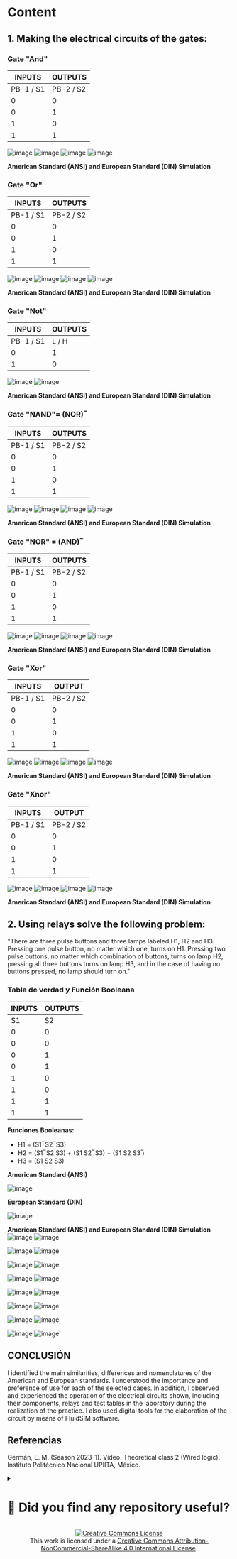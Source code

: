 # Content

## 1. Making the electrical circuits of the gates:

### Gate "And"
**INPUTS** | **OUTPUTS**
------------- | -------------
PB-1 / S1     | PB-2 / S2     | L / H
0             | 0             | 0
0             | 1             | 0
1             | 0             | 0
1             | 1             | 1

![image](https://github.com/JoseEmmanuelVG/IndustrialAutomation/assets/89156254/ddbf56be-b1b7-434d-9fa9-d8e2119dba55)
![image](https://github.com/JoseEmmanuelVG/IndustrialAutomation/assets/89156254/d4eed30f-28e2-4cbd-87e8-67e7d581e3d4)
![image](https://github.com/JoseEmmanuelVG/IndustrialAutomation/assets/89156254/a1626ca3-794f-45f6-b9d6-e776a2789a5b)
![image](https://github.com/JoseEmmanuelVG/IndustrialAutomation/assets/89156254/94ddaab8-5a2b-46b7-9738-451333ba4acd)

**American Standard (ANSI) and European Standard (DIN) Simulation**

### Gate "Or"
**INPUTS** | **OUTPUTS**
------------- | -------------
PB-1 / S1     | PB-2 / S2     | L / H
0             | 0             | 0
0             | 1             | 1
1             | 0             | 1
1             | 1             | 1

![image](https://github.com/JoseEmmanuelVG/IndustrialAutomation/assets/89156254/872e2424-0fcf-49bc-ac03-6c9b18d6e357)
![image](https://github.com/JoseEmmanuelVG/IndustrialAutomation/assets/89156254/9c703198-fbda-4c30-b478-8fcb45543134)
![image](https://github.com/JoseEmmanuelVG/IndustrialAutomation/assets/89156254/732712e4-b3fa-46bd-a471-b883dfa8c5f9)
![image](https://github.com/JoseEmmanuelVG/IndustrialAutomation/assets/89156254/4076593e-bc37-4a74-a321-bba7e2bbdf66)

**American Standard (ANSI) and European Standard (DIN) Simulation**

### Gate "Not"
**INPUTS** | **OUTPUTS**
------------ | --------
PB-1 / S1    | L / H
0            | 1
1            | 0

![image](https://github.com/JoseEmmanuelVG/IndustrialAutomation/assets/89156254/1282bd9b-ede7-422b-afbd-074abb4ddcd2)
![image](https://github.com/JoseEmmanuelVG/IndustrialAutomation/assets/89156254/860ff87e-865b-419c-a8b1-d67434869a1e)

**American Standard (ANSI) and European Standard (DIN) Simulation**

### Gate "NAND"= (NOR) ̅
**INPUTS** | **OUTPUTS**
------------- | -------------
PB-1 / S1     | PB-2 / S2     | L / H
0             | 0             | 0
0             | 1             | 0
1             | 0             | 1
1             | 1             | 0

![image](https://github.com/JoseEmmanuelVG/IndustrialAutomation/assets/89156254/ffb35a19-23c3-4eae-9891-3cebc34e50b7)
![image](https://github.com/JoseEmmanuelVG/IndustrialAutomation/assets/89156254/0b3efb50-8462-4316-9745-0c7ee292bb53)
![image](https://github.com/JoseEmmanuelVG/IndustrialAutomation/assets/89156254/a0b0cbd8-d369-4656-a8e2-2ee742e55eec)
![image](https://github.com/JoseEmmanuelVG/IndustrialAutomation/assets/89156254/efc87ad2-fa9c-4380-8d37-8298c1fa0f18)

**American Standard (ANSI) and European Standard (DIN) Simulation**

### Gate "NOR" = (AND) ̅
**INPUTS** | **OUTPUTS**
------------- | -------------
PB-1 / S1     | PB-2 / S2     | L / H
0             | 0             | 0
0             | 1             | 1
1             | 0             | 1
1             | 1             | 0

![image](https://github.com/JoseEmmanuelVG/IndustrialAutomation/assets/89156254/9f84a017-93a3-4157-843e-dc22eead398e)
![image](https://github.com/JoseEmmanuelVG/IndustrialAutomation/assets/89156254/38f007a1-35f7-4e77-a1cc-fbe885526cca)
![image](https://github.com/JoseEmmanuelVG/IndustrialAutomation/assets/89156254/aae06126-3e66-4caf-9e89-a850cdf9d63a)
![image](https://github.com/JoseEmmanuelVG/IndustrialAutomation/assets/89156254/fbb7bfa5-1afb-4179-92e9-6a05842681a2)

**American Standard (ANSI) and European Standard (DIN) Simulation**

### Gate "Xor"
**INPUTS** | **OUTPUT**
------------- | -------------
PB-1 / S1     | PB-2 / S2     | L / H
0             | 0             | 0
0             | 1             | 1
1             | 0             | 1
1             | 1             | 0

![image](https://github.com/JoseEmmanuelVG/IndustrialAutomation/assets/89156254/b4d63194-0ada-4e8d-bbdf-047da68aca7e)
![image](https://github.com/JoseEmmanuelVG/IndustrialAutomation/assets/89156254/c0d643e3-81a7-4948-a428-761537613a0e)
![image](https://github.com/JoseEmmanuelVG/IndustrialAutomation/assets/89156254/6724e897-1c83-4f13-9aad-c4f54d470ef9)
![image](https://github.com/JoseEmmanuelVG/IndustrialAutomation/assets/89156254/f578ad67-b389-4a87-87a0-d5979e6e96d6)

**American Standard (ANSI) and European Standard (DIN) Simulation**

### Gate "Xnor"
**INPUTS** | **OUTPUT**
------------- | -------------
PB-1 / S1     | PB-2 / S2     | L / H
0             | 0             | 0
0             | 1             | 1
1             | 0             | 1
1             | 1             | 0


![image](https://github.com/JoseEmmanuelVG/IndustrialAutomation/assets/89156254/59b60152-0e3b-42c1-a3df-4bb040221989)
![image](https://github.com/JoseEmmanuelVG/IndustrialAutomation/assets/89156254/c29763a1-a35e-4a27-8e83-29553b54d654)
![image](https://github.com/JoseEmmanuelVG/IndustrialAutomation/assets/89156254/4404b9fb-e446-4793-b684-714bac07d4d5)
![image](https://github.com/JoseEmmanuelVG/IndustrialAutomation/assets/89156254/623fc6a5-bb1c-4471-829e-8d3fb23389d4)


**American Standard (ANSI) and European Standard (DIN) Simulation**
## 2. Using relays solve the following problem:

"There are three pulse buttons and three lamps labeled H1, H2 and H3. Pressing one pulse button, no matter which one, turns on H1. Pressing two pulse buttons, no matter which combination of buttons, turns on lamp H2, pressing all three buttons turns on lamp H3, and in the case of having no buttons pressed, no lamp should turn on."

### Tabla de verdad y Función Booleana
**INPUTS** | **OUTPUTS**
------------ | -------------
S1           | S2           | S3           | H1 | H2 | H3
0            | 0            | 0            | 0  | 0  | 0
0            | 0            | 1            | 1  | 0  | 0
0            | 1            | 0            | 1  | 0  | 0
0            | 1            | 1            | 0  | 1  | 0
1            | 0            | 0            | 1  | 0  | 0
1            | 0            | 1            | 0  | 1  | 0
1            | 1            | 0            | 0  | 1  | 0
1            | 1            | 1            | 0  | 0  | 1

**Funciones Booleanas:**
- H1 = (S1 ̅ S2 ̅ S3)
- H2 = (S1 ̅ S2 S3) + (S1 S2 ̅ S3) + (S1 S2 S3 ̅)
- H3 = (S1 S2 S3)

**American Standard (ANSI)**

![image](https://github.com/JoseEmmanuelVG/IndustrialAutomation/assets/89156254/8596bf68-2cdc-4b68-96dd-94b64ac4b1b0)

**European Standard (DIN)**

![image](https://github.com/JoseEmmanuelVG/IndustrialAutomation/assets/89156254/9d77b75d-3ba3-4d32-a768-32230bf84675)

**American Standard (ANSI) and European Standard (DIN) Simulation**
![image](https://github.com/JoseEmmanuelVG/IndustrialAutomation/assets/89156254/444b2642-d900-4bdf-ad6e-f04e168b00d6)
![image](https://github.com/JoseEmmanuelVG/IndustrialAutomation/assets/89156254/640477eb-6b46-4b80-ae98-bff45f2766f4)

![image](https://github.com/JoseEmmanuelVG/IndustrialAutomation/assets/89156254/94c84265-6ea4-4899-bb29-039ce46a8103)
![image](https://github.com/JoseEmmanuelVG/IndustrialAutomation/assets/89156254/4e47d64b-4ad7-4f18-9666-76d9919fe340)

![image](https://github.com/JoseEmmanuelVG/IndustrialAutomation/assets/89156254/8b421403-6924-4c6b-b8b3-f930e4f9ed7c)
![image](https://github.com/JoseEmmanuelVG/IndustrialAutomation/assets/89156254/e2445b67-6d69-45c5-9946-6ee33e6d8afc)

![image](https://github.com/JoseEmmanuelVG/IndustrialAutomation/assets/89156254/d5ce4821-0651-4b12-9776-caeb27fead17)
![image](https://github.com/JoseEmmanuelVG/IndustrialAutomation/assets/89156254/6b98decd-e080-4da9-b798-27b508190eb0)

![image](https://github.com/JoseEmmanuelVG/IndustrialAutomation/assets/89156254/276faee2-136e-4964-8f43-e3883e5650f8)
![image](https://github.com/JoseEmmanuelVG/IndustrialAutomation/assets/89156254/8827bcc1-de47-4d22-b55d-4db0aa54352e)

![image](https://github.com/JoseEmmanuelVG/IndustrialAutomation/assets/89156254/56b4cd37-b9fa-4874-9ba4-1fa0abb495e7)
![image](https://github.com/JoseEmmanuelVG/IndustrialAutomation/assets/89156254/b9aa3a0f-bfa1-43e7-b34b-fadd97adbb42)

![image](https://github.com/JoseEmmanuelVG/IndustrialAutomation/assets/89156254/4c87e3f9-ccb2-421d-b13c-b4b9f7a2f06c)
![image](https://github.com/JoseEmmanuelVG/IndustrialAutomation/assets/89156254/63ffd14f-b867-4746-bec9-4371018026f3)

![image](https://github.com/JoseEmmanuelVG/IndustrialAutomation/assets/89156254/0ec76f99-afdc-47cd-bfcd-605e02373476)
![image](https://github.com/JoseEmmanuelVG/IndustrialAutomation/assets/89156254/58c9117c-05c7-4cf2-af8e-181a735fd339)


## CONCLUSIÓN

I identified the main similarities, differences and nomenclatures of the American and European standards. I understood the importance and preference of use for each of the selected cases. In addition, I observed and experienced the operation of the electrical circuits shown, including their components, relays and test tables in the laboratory during the realization of the practice. I also used digital tools for the elaboration of the circuit by means of FluidSIM software.

## Referencias

Germán, E. M. (Season 2023-1). Vídeo. Theoretical class 2 (Wired logic). Instituto Politécnico Nacional UPIITA, México.




<details>
  <summary> <H1> 🌟 Did you find any repository useful? </H1></summary>
  If any project has been helpful to you, consider giving it a ⭐ star in the repository and follow my GitHub account to stay tuned for future updates! 🚀

  In addition, I am always open to suggestions, recommendations or collaborations. Feel free to [get in touch](https://www.linkedin.com/in/vazquez-galan-jose-emmanuel-664968221) if you have any questions or ideas for improving this project. I'm excited for your feedback and contributions.

  Thank you for your interest and support! 😊
</details>


<p align="center">
<a rel="license" href="http://creativecommons.org/licenses/by-nc-sa/4.0/"><img alt="Creative Commons License" style="border-width:0" src="https://i.creativecommons.org/l/by-nc-sa/4.0/88x31.png" /></a><br />This work is licensed under a <a rel="license" href="http://creativecommons.org/licenses/by-nc-sa/4.0/">Creative Commons Attribution-NonCommercial-ShareAlike 4.0 International License</a>.
</p>
